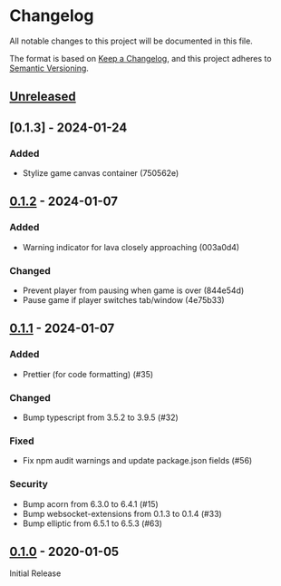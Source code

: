# Changelog

All notable changes to this project will be documented in this file.

The format is based on [Keep a Changelog](https://keepachangelog.com/en/1.0.0/),
and this project adheres to [Semantic Versioning](https://semver.org/spec/v2.0.0.html).

## [Unreleased]

## [0.1.3] - 2024-01-24

### Added

- Stylize game canvas container (750562e)

## [0.1.2] - 2024-01-07

### Added

- Warning indicator for lava closely approaching (003a0d4)

### Changed

- Prevent player from pausing when game is over (844e54d)
- Pause game if player switches tab/window (4e75b33)

## [0.1.1] - 2024-01-07

### Added

- Prettier (for code formatting) (#35)

### Changed

- Bump typescript from 3.5.2 to 3.9.5 (#32)

### Fixed

- Fix npm audit warnings and update package.json fields (#56)

### Security

- Bump acorn from 6.3.0 to 6.4.1 (#15)
- Bump websocket-extensions from 0.1.3 to 0.1.4 (#33)
- Bump elliptic from 6.5.1 to 6.5.3 (#63)

## [0.1.0] - 2020-01-05

Initial Release

[unreleased]: https://github.com/Coteh/LavaEscape/compare/v0.1.2...HEAD
[0.1.2]: https://github.com/Coteh/LavaEscape/compare/v0.1.1...v0.1.2
[0.1.1]: https://github.com/Coteh/LavaEscape/compare/v0.1.0...v0.1.1
[0.1.0]: https://github.com/Coteh/LavaEscape/releases/tag/v0.1.0
